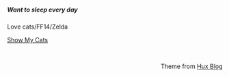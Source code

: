 ##### Want to sleep every day  

Love cats/FF14/Zelda  

[Show My Cats](https://www.instagram.com/deardollar_daodao/)

<br>
<p style="text-align:right;">Theme from <a href="http://huangxuan.me">Hux Blog</a></p>

